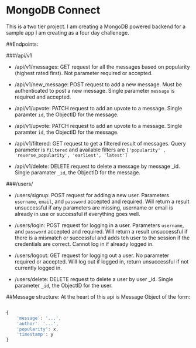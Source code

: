 MongoDB Connect
===============

This is a two tier project. I am creating a MongoDB powered backend for a sample app I am creating as a four day challenege.


##Endpoints:

###/api/v1

- /api/v1/messages: GET request for all the messages based on popularity (highest rated first). Not parameter required or accepted.

- /api/v1/new_message: POST request to add a new message. Must be authenticated to post a new message. Single parameter `message` is required and accepted.

- /api/v1/upvote: PATCH request to add an upvote to a message. Single paramter `id`, the ObjectID for the message. 

- /api/v1/upvote: PATCH request to add an upvote to a message. Single paramter `id`, the ObjectID for the message. 

- /api/v1/filtered: GET request to get a filtered result of messages. Query parameter is `filtered` and available filters are `['popularity' , 'reverse_popularity', 'earliest', 'latest'] `

- /api/v1/delete: DELETE request to delete a message by message _id. Single paramater `_id`, the ObjectID for the message.

###/users/

- /users/signup: POST request for adding a new user. Parameters `username`, `email`, and `password` accepted and required. Will return a result unsuccessful if any parameters are missing, username or email is already in use or successful if everything goes well. 

- /users/login: POST request for logging in a user. Parameters `username`, and `password` accepted and required. Will return a result unsuccessful if there is a mismatch or successful and adds teh user to the session if the credentials are correct. Cannot log in if already logged in.

- /users/logout: GET request for logging out a user. No parameter required or accepted. Will log out if logged in, return unsuccessful if not currently logged in.

- /users/delete: DELETE request to delete a user by user _id. Single parameter `_id`, the ObjectID for the user.

##Message structure:
At the heart of this api is Message Object of the form:
``` javascript

{
    'message': '...',
    'author': '...',
    'popularity': x,
    'timestamp': y
}

```